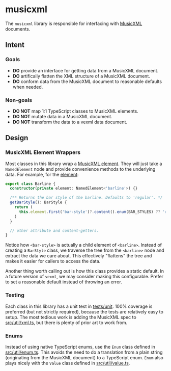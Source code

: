 # musicxml

The `musicxml` library is responsible for interfacing with [MusicXML](https://www.w3.org/2021/06/musicxml40/) documents.

## Intent

### Goals

- **DO** provide an interface for getting data from a MusicXML document.
- **DO** artifically flatten the XML structure of a MusicXML document.
- **DO** conform data from the MusicXML document to reasonable defaults when needed.

### Non-goals

- **DO NOT** map 1:1 TypeScript classes to MusicXML elements.
- **DO NOT** mutate data in a MusicXML document.
- **DO NOT** transform the data to a vexml data document.

## Design

### MusicXML Element Wrappers

Most classes in this library wrap a [MusicXML element](https://www.w3.org/2021/06/musicxml40/musicxml-reference/elements/). They will just take a `NamedElement` node and provide convenience methods to the underlying data. For example, for the [<barline> element](https://www.w3.org/2021/06/musicxml40/musicxml-reference/elements/barline/):

```ts
export class Barline {
  constructor(private element: NamedElement<'barline'>) {}

  /** Returns the bar style of the barline. Defaults to 'regular'. */
  getBarStyle(): BarStyle {
    return (
      this.element.first('bar-style')?.content().enum(BAR_STYLES) ?? 'regular'
    )
  }

  // other attribute and content-getters.
}
```

Notice how `<bar-style>` is actually a child element of `<barline>`. Instead of creating a `BarStyle` class, we traverse the tree from the `<barline>` node and extract the data we care about. This effectively "flattens" the tree and makes it easier for callers to access the data.

Another thing worth calling out is how this class provides a static default. In a future version of `vexml`, we may consider making this configurable. Prefer to set a reasonable default instead of throwing an error.

### Testing

Each class in this library has a unit test in [tests/unit](../../tests/unit). 100% coverage is preferred (but not strictly required), because the tests are relatively easy to setup. The most tedious work is adding the MusicXML spec to [src/util/xml.ts](../util/xml.ts), but there is plenty of prior art to work from.

### Enums

Instead of using native TypeScript enums, use the `Enum` class defined in [src/util/enum.ts](../util/enum.ts). This avoids the need to do a translation from a plain string (originating from the MusicXML document) to a TypeScript enum. `Enum` also plays nicely with the `Value` class defined in [src/util/value.ts](../util/value.ts).
